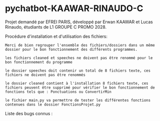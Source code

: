 # pychatbot-KAAWAR-RINAUDO-C

Projet demandé par EFREI PARIS, développé par Erwan KAAWAR et Lucas Rinaudo, étudiants de L1 GROUPE C PROMO 2028.

Procédure d'installation et d'utilisation des fichiers:

    Merci de bien regrouper l'ensemble des fichiers/dossiers dans un même dossier pour le bon fonctionnement des différents programmes.
    
    les fichiers cleaned et speeches ne doivent pas être renommé pour le bon fonctionnement du programme
    
    le dossier speeches doit contenir un total de 8 fichiers texte, ces fichiers ne doivent pas être renommés
    
    le dossier cleaned contient à l'installation 8 fichiers texte, ces fichiers peuvent être supprimé pour vérifier le bon fonctionnement de fonctions tels que : Ponctuations ou ConvertirMin
    
    le fichier main.py va permettre de tester les différentes fonctions contenues dans le dossier FonctionsProjet.py
    
Liste des bugs connus :
  
    
 

